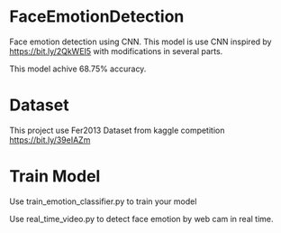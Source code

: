 # FaceEmotionDetection
Face emotion detection using CNN. This model is use CNN inspired by https://bit.ly/2QkWEI5 with modifications in several parts.

This model achive 68.75% accuracy.

# Dataset
This project use Fer2013 Dataset from kaggle competition https://bit.ly/39eIAZm

# Train Model
Use train_emotion_classifier.py to train your model

Use real_time_video.py to detect face emotion by web cam in real time.
